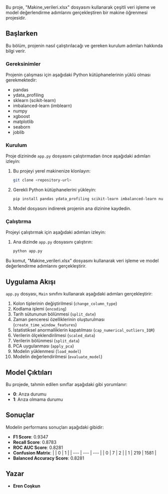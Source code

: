 Bu proje, "Makine_verileri.xlsx" dosyasını kullanarak çeşitli veri işleme ve model değerlendirme adımlarını gerçekleştiren bir makine öğrenmesi projesidir.

## Başlarken

Bu bölüm, projenin nasıl çalıştırılacağı ve gereken kurulum adımları hakkında bilgi verir.

### Gereksinimler

Projenin çalışması için aşağıdaki Python kütüphanelerinin yüklü olması gerekmektedir:

- pandas
- ydata_profiling
- sklearn (scikit-learn)
- imbalanced-learn (imblearn)
- numpy
- xgboost
- matplotlib
- seaborn
- joblib

### Kurulum

Proje dizininde `app.py` dosyasını çalıştırmadan önce aşağıdaki adımları izleyin:

1. Bu projeyi yerel makinenize klonlayın:

   ```bash
   git clone <repository-url>
   ```

2. Gerekli Python kütüphanelerini yükleyin:

   ```bash
   pip install pandas ydata_profiling scikit-learn imbalanced-learn numpy xgboost matplotlib seaborn joblib
   ```

3. Model dosyasını indirerek projenin ana dizinine kaydedin.

### Çalıştırma

Projeyi çalıştırmak için aşağıdaki adımları izleyin:

1. Ana dizinde `app.py` dosyasını çalıştırın:

   ```bash
   python app.py
   ```

Bu komut, "Makine_verileri.xlsx" dosyasını kullanarak veri işleme ve model değerlendirme adımlarını gerçekleştirir.

## Uygulama Akışı

`app.py` dosyası, `Main` sınıfını kullanarak aşağıdaki adımları gerçekleştirir:

1. Kolon tiplerinin değiştirilmesi (`change_column_type`)
2. Kodlama işlemi (`encoding`)
3. Tarih sütununun bölünmesi (`split_date`)
4. Zaman penceresi özelliklerinin oluşturulması (`create_time_window_features`)
5. İstatistiksel anormalliklerin kapatılması (`cap_numerical_outliers_IQR`)
6. Verilerin ölçeklendirilmesi (`scaled_data`)
7. Verilerin bölünmesi (`split_data`)
8. PCA uygulanması (`apply_pca`)
9. Modelin yüklenmesi (`load_model`)
10. Modelin değerlendirilmesi (`evaluate_model`)

## Model Çıktıları

Bu projede, tahmin edilen sınıflar aşağıdaki gibi yorumlanır:

- **0**: Arıza durumu
- **1**: Arıza olmama durumu

## Sonuçlar

Modelin performans sonuçları aşağıdaki gibidir:

- **F1 Score**: 0.9347
- **Recall Score**: 0.8783
- **ROC AUC Score**: 0.8281
- **Confusion Matrix**:
      |  | 0 | 1 |
      | --- | --- | --- |
      | 0 | 7 | 2 |
      | 1 | 219 | 1581 |
- **Balanced Accuracy Score**: 0.8281

## Yazar

- **Eren Coşkun**

